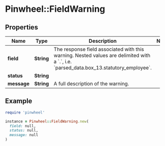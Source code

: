 # Pinwheel::FieldWarning

## Properties

| Name | Type | Description | Notes |
| ---- | ---- | ----------- | ----- |
| **field** | **String** | The response field associated with this warning. Nested values are delimited with a &#x60;.&#x60;, i.e. &#x60;parsed_data.box_13.statutory_employee&#x60;. |  |
| **status** | **String** |  |  |
| **message** | **String** | A full description of the warning. |  |

## Example

```ruby
require 'pinwheel'

instance = Pinwheel::FieldWarning.new(
  field: null,
  status: null,
  message: null
)
```

